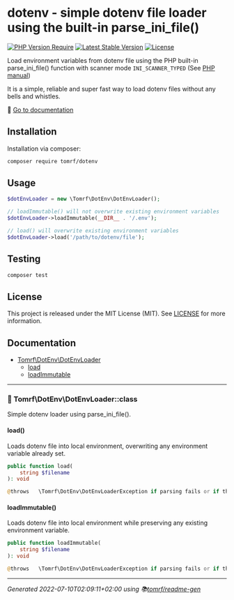 # dotenv - simple dotenv file loader using the built-in parse_ini_file()

[![PHP Version Require](http://poser.pugx.org/tomrf/dotenv/require/php?style=flat-square)](https://packagist.org/packages/tomrf/dotenv) [![Latest Stable Version](http://poser.pugx.org/tomrf/dotenv/v?style=flat-square)](https://packagist.org/packages/tomrf/dotenv) [![License](http://poser.pugx.org/tomrf/dotenv/license?style=flat-square)](https://packagist.org/packages/tomrf/dotenv)

Load environment variables from dotenv file using the PHP built-in parse_ini_file() function
with scanner mode `INI_SCANNER_TYPED` (See [PHP manual](https://www.php.net/manual/en/function.parse-ini-file.php))

It is a simple, reliable and super fast way to load dotenv files without any bells and whistles.

📔 [Go to documentation](#documentation)

## Installation
Installation via composer:

```bash
composer require tomrf/dotenv
```

## Usage
```php
$dotEnvLoader = new \Tomrf\DotEnv\DotEnvLoader();

// loadImmutable() will not overwrite existing environment variables
$dotEnvLoader->loadImmutable(__DIR__ . '/.env');

// load() will overwrite existing environment variables
$dotEnvLoader->load('/path/to/dotenv/file');
```

## Testing
```bash
composer test
```

## License
This project is released under the MIT License (MIT).
See [LICENSE](LICENSE) for more information.

## Documentation
 - [Tomrf\DotEnv\DotEnvLoader](#-tomrfdotenvdotenvloaderclass)
   - [load](#load)
   - [loadImmutable](#loadimmutable)


***

### 📂 Tomrf\DotEnv\DotEnvLoader::class

Simple dotenv loader using parse_ini_file().

#### load()

Loads dotenv file into local environment, overwriting any environment
variable already set.

```php
public function load(
    string $filename
): void

@throws   \Tomrf\DotEnv\DotEnvLoaderException if parsing fails or if the file is not found
```

#### loadImmutable()

Loads dotenv file into local environment while preserving any existing
environment variable.

```php
public function loadImmutable(
    string $filename
): void

@throws   \Tomrf\DotEnv\DotEnvLoaderException if parsing fails or if the file is not found
```



***

_Generated 2022-07-10T02:09:11+02:00 using 📚[tomrf/readme-gen](https://packagist.org/packages/tomrf/readme-gen)_
